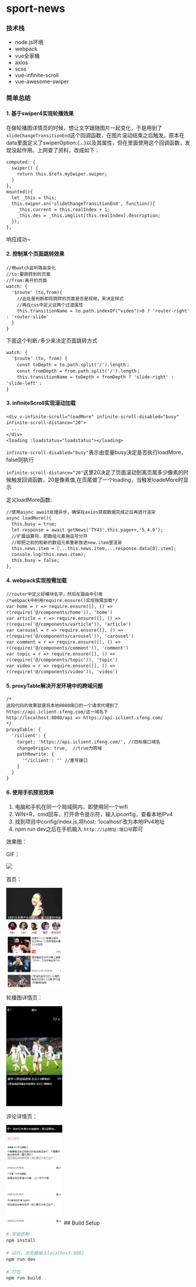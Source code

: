 # sport-news
### 技术栈
* node.js环境
* webpack
* vue全家桶
* axios
* scss
* vue-infinite-scroll
* vue-awesome-swiper

### 简单总结
#### 1. 基于swiper4实现轮播效果
在做轮播图详情页的时候，想让文字跟随图片一起变化，于是用到了`slideChangeTransitionEnd`这个回调函数，在图片滚动结束之后触发。原本在data里面定义了swiperOption:{...}以及其属性，但在里面使用这个回调函数，发现没起作用。上网查了资料，改成如下：
```
computed: {  
  swiper() {  
    return this.$refs.mySwiper.swiper;  
  }
}, 
mounted(){
  let _this = this;
  this.swiper.on('slideChangeTransitionEnd', function(){
    _this.current = this.realIndex + 1;
    _this.des = _this.imglist[this.realIndex].description;
  });
},
```
响应成功~
#### 2. 控制某个页面跳转效果
```
//用watch监听路由变化
//to:要跳转到的页面
//from:离开的页面
watch: {
  '$route' (to,from){
    //此处是判断即将跳转的页面是否是视频，来决定样式
    //再在css中定义这两个过渡属性
    this.transitionName = to.path.indexOf("video")>0 ? 'router-right' : 'router-slide'
  }
}
```
下面这个判断`/`多少来决定页面跳转方式
```
watch: {
  '$route' (to, from) {
    const toDepth = to.path.split('/').length；
    const fromDepth = from.path.split('/').length；
    this.transitionName = toDepth < fromDepth ? 'slide-right' : 'slide-left'；
}
```
#### 3. infiniteScroll实现滚动加载
```
<div v-infinite-scroll="loadMore" infinite-scroll-disabled="busy" infinite-scroll-distance="20">
  ...
</div>
<loading :loadstatus="loadstatus"></loading>
```
`infinite-scroll-disabled="busy"`表示由变量busy决定是否执行loadMore，false则执行

`infinite-scroll-distance="20"`这里20决定了页面滚动到离页尾多少像素的时候触发回调函数，20是像素值,在页尾做了一个loading，当触发loadeMore时显示

定义loadMore函数:
```
//使用async await处理异步，确保在axios获取数据完成之后再进行渲染
async loadMore(){
  this.busy = true;
  let response = await getNews('TY43',this.page++,'5.4.0');
  //扩展运算符，把数组元素用逗号分开
  //即把之前的和新的数组元素重新放进new.item里渲染
  this.news.item = [...this.news.item,...response.data[0].item];
  console.log(this.news.item);
  this.busy = false;
},
```
#### 4. webpack实现按需加载
```
//router中定义好模块名字，然后在路由中引用
/*webpack中利用require.ensure()实现按需加载*/
var home = r => require.ensure([], () => r(require('@/components/home')), 'home')
var article = r => require.ensure([], () => r(require('@/components/varticle')), 'article')
var carousel = r => require.ensure([], () => r(require('@/components/carousel')), 'carousel')
var comment = r => require.ensure([], () => r(require('@/components/comment')), 'comment')
var topic = r => require.ensure([], () => r(require('@/components/topic')), 'topic')
var video = r => require.ensure([], () => r(require('@/components/video')), 'video')
```

#### 5. proxyTable解决开发环境中的跨域问题
```
/*
这段代码的效果就是将本地8080端口的一个请求代理到了https://api.iclient.ifeng.com/这一域名下
http://localhost:8080/api => https://api.iclient.ifeng.com/
*/
proxyTable: {
  '/iclient': {
    target: 'https://api.iclient.ifeng.com/', //目标接口域名
    changeOrigin: true,  //true为跨域
    pathRewrite: {
      '^/iclient': '' //重写接口
    }
  }
}
```
#### 6. 使用手机预览效果
1. 电脑和手机在同一个局域网内，即使用同一个wifi
2. WIN+R，cmd回车，打开命令提示符，输入ipconfig，查看本地IPv4
3. 找到项目中config/index.js,将host: ‘localhost’改为本地IPv4地址
4. npm run dev之后在手机输入 `http://ip地址:端口号`即可

效果图：

GIF：

<img width="30%" src="https://github.com/jiulanrensan/sportsNews/blob/master/Screenrecorder-2018-09-25-23-30-40-705.mp4_1540806651.gif">

首页：

<img width="30%" src="https://github.com/jiulanrensan/sportsNews/blob/master/%E5%BE%AE%E4%BF%A1%E6%88%AA%E5%9B%BE_20181125191342.png">

轮播图详情页：

<img width="30%" src="https://github.com/jiulanrensan/sportsNews/blob/master/%E5%BE%AE%E4%BF%A1%E6%88%AA%E5%9B%BE_20181125191413.png">

评论详情页：

<img width="30%" src="https://github.com/jiulanrensan/sportsNews/blob/master/%E5%BE%AE%E4%BF%A1%E6%88%AA%E5%9B%BE_20181125191502.png">
## Build Setup

``` bash
# 安装依赖
npm install

# 运行，浏览器输入localhost:8081
npm run dev

# 打包
npm run build

```

